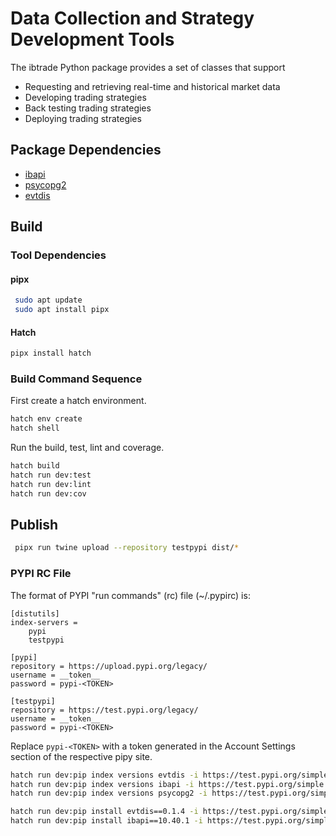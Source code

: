 # Data Collection and Strategy Development Tools
The ibtrade Python package provides a set of classes that support
 * Requesting and retrieving real-time and historical market data
 * Developing trading strategies
 * Back testing trading strategies
 * Deploying trading strategies

## Package Dependencies
 * [ibapi](https://test.pypi.org/project/ibapi/)
 * [psycopg2](https://pypi.org/project/psycopg2)
 * [evtdis](https://test.pypi.org/project/evtdis/)

## Build
### Tool Dependencies
#### pipx
``` bash
 sudo apt update
 sudo apt install pipx
```
#### Hatch
``` bash
pipx install hatch
```
### Build Command Sequence
First create a hatch environment.
``` bash
hatch env create
hatch shell
```
Run the build, test, lint and coverage.
``` bash
hatch build
hatch run dev:test
hatch run dev:lint
hatch run dev:cov
```

## Publish
``` bash
 pipx run twine upload --repository testpypi dist/* 
```

### PYPI RC File
The format of PYPI "run commands" (rc) file (~/.pypirc) is:
```
[distutils]
index-servers =
    pypi
    testpypi

[pypi]
repository = https://upload.pypi.org/legacy/
username = __token__
password = pypi-<TOKEN>

[testpypi]
repository = https://test.pypi.org/legacy/
username = __token__
password = pypi-<TOKEN>
```
Replace `pypi-<TOKEN>` with a token generated in the Account Settings section of the respective pipy site.

<!--
```bash
 python -m twine check dist/*
 python -m twine upload --repository testpypi dist/*
```
-->

```bash
hatch run dev:pip index versions evtdis -i https://test.pypi.org/simple --extra-index-url https://pypi.org/simple
hatch run dev:pip index versions ibapi -i https://test.pypi.org/simple --extra-index-url https://pypi.org/simple
hatch run dev:pip index versions psycopg2 -i https://test.pypi.org/simple --extra-index-url https://pypi.org/simple

hatch run dev:pip install evtdis==0.1.4 -i https://test.pypi.org/simple
hatch run dev:pip install ibapi==10.40.1 -i https://test.pypi.org/simple --extra-index-url https://pypi.org/simple

```


